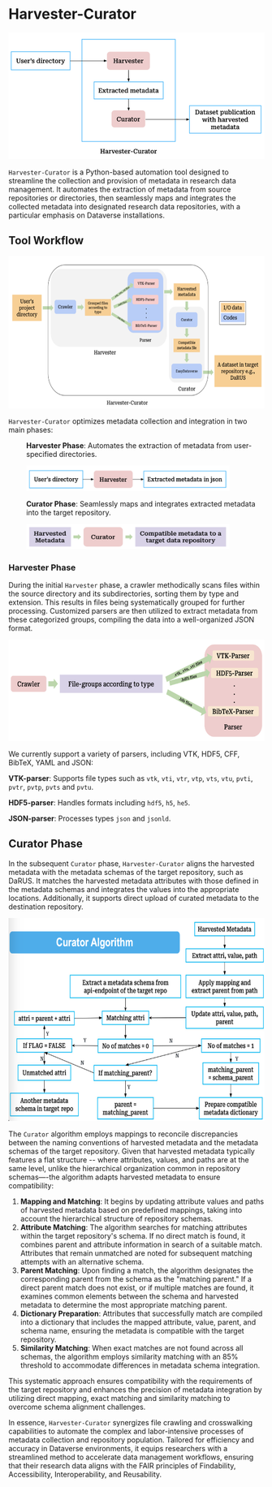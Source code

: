 # Harvester-Curator

<!--![Harvester-Curator Basic Idea](images/harvester_curator.png)-->
<p align="left">
<img src="images/harvester_curator.png" width="600" height="250">
</p>

`Harvester-Curator` is a Python-based automation tool designed to streamline the collection and provision of metadata in research data management. It automates the extraction of metadata from source repositories or directories, then seamlessly maps and integrates the collected metadata into designated research data repositories, with a particular emphasis on Dataverse installations.

## Tool Workflow

<!--![Harvester-Curator Workflow Overview](images/workflow.png)-->
<p align="left">
<img src="images/workflow.png" width="700" height="300">
</p>

`Harvester-Curator` optimizes metadata collection and integration in two main phases:

<div style="padding-left: 35px;">

**Harvester Phase**: Automates the extraction of metadata from user-specified directories.
<!--![Harvester](images/harvester.png)-->

<img src="images/harvester.png" width="400" height="50" alt="harvester">

**Curator Phase**: Seamlessly maps and integrates extracted metadata into the target repository.
<!--![Curator](images/curator.png)-->
<img src="images/curator.png" width="400" height="50" alt="curator">

</div>


### Harvester Phase

During the initial `Harvester` phase, a crawler methodically scans files within the source directory and its subdirectories, sorting them by type and extension. This results in files being systematically grouped for further processing. Customized parsers are then utilized to extract metadata from these categorized groups, compiling the data into a well-organized JSON format.

<!--![Crawerler to Parser](images/crawler_parser.png)-->
<img src="images/crawler_parser.png" width="600" height="200" alt="crawler_parser">

We currently support a variety of parsers, including VTK, HDF5, CFF, BibTeX, YAML and JSON: 

**VTK-parser**: Supports file types such as `vtk`, `vti`, `vtr`, `vtp`, `vts`, `vtu`, `pvti`, `pvtr`, `pvtp`, `pvts` and `pvtu`.

**HDF5-parser**: Handles formats including `hdf5`, `h5`, `he5`.

**JSON-parser**: Processes types `json` and `jsonld`.


## Curator Phase

In the subsequent `Curator` phase, `Harvester-Curator` aligns the harvested metadata with the metadata schemas of the target repository, such as DaRUS. It matches the harvested metadata attributes with those defined in the metadata schemas and integrates the values into the appropriate locations. Additionally, it supports direct upload of curated metadata to the destination repository. 

<!--![Curator Algorithm](images/curator_algorithm.png)-->
<img src="images/curator_algorithm.png" width="800" height="400" alt="curator_algorithm">

The `Curator` algorithm employs mappings to reconcile discrepancies between the naming conventions of harvested metadata and the metadata schemas of the target repository. Given that harvested metadata typically features a flat structure -- where attributes, values, and paths are at the same level, unlike the hierarchical organization common in repository schemas—-the algorithm adapts harvested metadata to ensure compatibility:

1. **Mapping and Matching**: It begins by updating attribute values and paths of harvested metadata based on predefined mappings, taking into account the hierarchical structure of repository schemas.
2. **Attribute Matching**: The algorithm searches for matching attributes within the target repository's schema. If no direct match is found, it combines parent and attribute information in search of a suitable match. Attributes that remain unmatched are noted for subsequent matching attempts with an alternative schema. 
3. **Parent Matching**: Upon finding a match, the algorithm designates the corresponding parent from the schema as the "matching parent." If a direct parent match does not exist, or if multiple matches are found, it examines common elements between the schema and harvested metadata to determine the most appropriate matching parent.
4. **Dictionary Preparation**: Attributes that successfully match are compiled into a dictionary that includes the mapped attribute, value, parent, and schema name, ensuring the metadata is compatible with the target repository.
5. **Similarity Matching**: When exact matches are not found across all schemas, the algorithm employs similarity matching with an 85% threshold to accommodate differences in metadata schema integration.

This systematic approach ensures compatibility with the requirements of the target repository and enhances the precision of metadata integration by utilizing direct mapping, exact matching and similarity matching to overcome schema alignment challenges.


In essence, `Harvester-Curator` synergizes file crawling and crosswalking capabilities to automate the complex and labor-intensive processes of metadata collection and repository population. Tailored for efficiency and accuracy in Dataverse environments, it equips researchers with a streamlined method to accelerate data management workflows, ensuring that their research data aligns with the FAIR principles of Findability, Accessibility, Interoperability, and Reusability.

